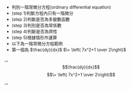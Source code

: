 - 判別一階常微分方程(ordinary differential equation)
- (step 1)判斷方程內只有一階微分
- (step 2)判斷是否為多變數函數
- (step 3)判別是否為常係數
- (step 4)判斷是否為齊性
- (step 5)根據情形作運算
- 以下為一階常微分方程範例
- 第一個為
$\frac{dy}{dx}$
$\= \left( 7x^2+1 \over 2\right)$

,,,
$$\frac{dy}{dx}$$$$\= \left( 7x^2+1 \over 2\right)$$
,,,